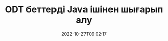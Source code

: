 ---
############################# Static ############################
layout: "auto-gen-merger"
date: 2022-10-27T09:02:17
draft: false
otherformats: otp ott pdf pps ppsx ppt pptx rtf tex vdx vsdm vsdx vssm vssx vstm vstx

############################# Head ############################
head_title: "Java ішіндегі ODT беттерді шығарып алу"
head_description: "Java ішіндегі ODT файлынан беттерді жылдам шығарып алыңыз. Таңдалған беттерді қамтитын жаңа құжатты құжаттарды біріктіру API арқылы сақтаңыз."

############################# Header ############################
title: "ODT беттерді Java ішінен шығарып алу"
description: "ODT Java кодының бірнеше жолы бар ODT беттерді шығарып алыңыз."
bg_image: "https://cms.admin.containerize.com/templates/aspose/App_Themes/V3/images/bg/header1.png"
bg_overlay: false
button:
    enable: true
    icon: "fas fa-arrow-down"
    label: "Тегін сынақ нұсқасын жүктеп алыңыз"
    link: "https://downloads.groupdocs.com/merger/java"

############################# SubMenu ############################
submenu:
    enable: true

    left:
        img_alt: "GroupDocs.Merger for Java"
        image: "https://cms.admin.containerize.com/templates/groupdocs/images/product-logos/90x90-noborder/groupdocs-merger-java.png"
        product: "GroupDocs.Merger"
        platform: "Java"

    middle:
        button:

            # button loop
            - link: "https://apireference.groupdocs.com/merger/java"
              text: "API анықтамасы"

            # button loop
            - link: "https://github.com/groupdocs-merger"
              text: "Код мысалдары"

            # button loop
            - link: "https://products.groupdocs.app/merger/family"
              text: "Тікелей демонстрациялар"

            # button loop
            - link: "https://purchase.groupdocs.com/pricing/merger/java"
              text: "Баға белгілеу"

    right:
        link_download: "https://downloads.groupdocs.com/merger"
        link_learn: "https://docs.groupdocs.com/merger/java"
        link_buy: "https://purchase.groupdocs.com"

############################# About ############################
about:
    enable: true
    title: "GroupDocs.Merger for Java API туралы"
    content: |
        [GroupDocs.Merger for Java](/kk/merger/java/) PDF, Microsoft Office (Word, Excel, PowerPoint) сияқты кең ауқымды құжат пішімдерін қауіпсіз біріктіру және бөлу үшін қарапайым шешімді ұсынады. , OneNote), OpenDocument, HTML, кескіндер және Java қолданбаларындағы басқалар. Кодтың бірнеше жолын қосу арқылы құжаттардағы беттердің бағытын жылжыту, жою, бұру, ауыстыру, шығарып алу немесе өзгерту сияқты бірнеше құжат операцияларын орындаңыз. Құжаттарды біріктіретін API сонымен қатар құжат құрылымын, пішімдеу мен беттегі мазмұнды талдау үшін құжат беттерін кескін ретінде алдын ала қарауды қолдайды.
        
        GroupDocs.Merger API файл бетін шығару мүмкіндіктерін қажет ететін корпоративтік шешімдер үшін дұрыс таңдау болып табылады. Бұл API интерфейстеріне J2SE 7.0 (1.7), J2SE 8.0 (1.8), Java 10 қоса алғанда, барлық негізгі операциялық жүйелер мен платформаларда жақсы қолдау көрсетіледі.

############################# Steps ############################
steps:
    enable: true
    title_left: "Java ішіндегі ODT файл беттерін шығарып алыңыз"
    content_left: |
        [GroupDocs.Merger for Java](/kk/merger/java/) Java әзірлеушілеріне ODT файлынан қажетті беттерді шығарып, оны келесідей сақтауды жеңілдетеді. бірнеше оңай қадамдарды орындау арқылы таңдалған беттерді қамтитын жаңа файл.
        
        * **ExtractOptions** параметрін нәтиже құжатында көрсетілетін бет нөмірлерімен инициализациялаңыз.
        * **Merger** жаңа данасын жасаңыз және бастапқы құжат жолын конструктор параметрі ретінде өткізіңіз.
        * **extractPages** шақырып, **ExtractOptions** нысанын өткізіңіз.
        * **Save** дегенге қоңырау шалып, нәтиже құжатын сақтау үшін файл жолын көрсетіңіз.

    title_right: "Жүйе талаптары"
    content_right: |
        GroupDocs.Merger for Java API интерфейстеріне барлық негізгі платформалар мен операциялық жүйелерде қолдау көрсетіледі. Төмендегі кодты орындамас бұрын, жүйеде келесі алғышарттар орнатылғанына көз жеткізіңіз.

        * Операциялық жүйелер: Microsoft Windows, Linux, MacOS
        * Әзірлеу орталары: NetBeans, IntelliJ IDEA, Eclipse
        * Фреймворктер: J2SE 7.0 (1.7), J2SE 8.0 (1.8), Java 10
        * GroupDocs.Merger for Java соңғы нұсқасын [Maven](https://repository.groupdocs.com/webapp/#/artifacts/browse/tree/General/repo/com/groupdocs/groupdocs-merger) ішінен жүктеп алыңыз.
         
    code: |
     {{% merger/additional-styles %}}
     {{< merger/code-merger title="ODT файл беттерін Java мысал кодын пайдаланып шығару жолы">}}

        ```java    
        // GroupDocs.Merger API арқылы ODT файл бетін шығарып алыңыз
        // Таңдалған бет нөмірлерімен ExtractOptions сыныбын инициализациялаңыз
        ExtractOptions extractOptions = new ExtractOptions(new int[] { 2, 5 });

        // ODT кіріс құжатымен бірігуді іске қосыңыз
        Merger merger = new Merger("input.odt");

        // ExtractPages әдісіне қоңырау шалыңыз және оған ExtractOptions нысанын жіберіңіз
        merger.extractPages(extractOptions);
    
        // Шығарылған беттермен шығыс құжатты сақтау үшін қоңырауды сақтау әдісі
        merger.save("output.odt");
        ```
     {{< /merger/code-merger >}}

############################# Demos ############################
demos:
    enable: true
    title: "Тікелей демонстрациялар - ODT беттерді желіден шығарып алыңыз"
    content: |
       [GroupDocs.Merger Live Demos](https://products.groupdocs.app/splitter/extract-pages/odt) веб-сайтына кіру арқылы ODT файл бетін дәл қазір шығарып алыңыз.
       Тікелей демонстрацияның келесі артықшылықтары бар.
        
############################# About Formats ############################
about_formats:
    enable: true

############################# More Formats ############################
more_formats:
    enable: true
    title: "Басқа құжат пішімінен беттерді шығарып алыңыз"
    content: |
        Java файл пішімдері мен кескіндерге арналған біріктіру және бөлу API құжаттары. Төменде көрсетілгендей кейбір танымал файл пішімдерін шығарып алыңыз.

############################# Back to top ###############################
back_to_top:
    enable: true
---